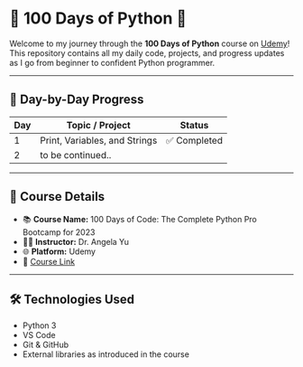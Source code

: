 # 🐍 100 Days of Python 🚀

Welcome to my journey through the **100 Days of Python** course on [Udemy](https://www.udemy.com/)!  
This repository contains all my daily code, projects, and progress updates as I go from beginner to confident Python programmer.

---

## 📅 Day-by-Day Progress

| Day | Topic / Project | Status |
|-----|------------------|--------|
| 1   | Print, Variables, and Strings | ✅ Completed |
| 2   | to be continued..
<!-- Keep updating as you go -->

---

## 📌 Course Details

- 📚 **Course Name:** 100 Days of Code: The Complete Python Pro Bootcamp for 2023 
- 👨‍🏫 **Instructor:** Dr. Angela Yu  
- 🌐 **Platform:** Udemy  
- 🔗 [Course Link](https://www.udemy.com/course/100-days-of-code/)

---

## 🛠️ Technologies Used

- Python 3
- VS Code
- Git & GitHub
- External libraries as introduced in the course


